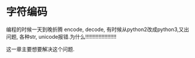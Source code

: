 # 字符编码

编程的时候一天到晚折腾 encode, decode, 有时候从python2改成python3,又出问题, 各种str, unicode报错.为什么!!!!!!!!!!!!!!!!!!!!!

这一章主要想要解决这个问题.

